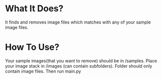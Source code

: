 # What It Does?
It finds and removes image files which matches with any of your sample image files.

# How To Use?
Your sample images(that you want to remove) should be in /samples. Place your image stack in /images (can contain subfolders). Folder should only contain image files. Then run main.py
